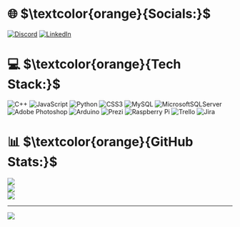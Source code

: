 # 🌐 $\textcolor{orange}{Socials:}$

[![Discord](https://img.shields.io/badge/Discord-%237289DA.svg?logo=discord&logoColor=white)](htttps://discord.gg/#7878) [![LinkedIn](https://img.shields.io/badge/LinkedIn-%230077B5.svg?logo=linkedin&logoColor=white)](https://linkedin.com/in/msegnana) 

# 💻 $\textcolor{orange}{Tech Stack:}$
![C++](https://img.shields.io/badge/c++-%2300599C.svg?style=for-the-badge&logo=c%2B%2B&logoColor=white) ![JavaScript](https://img.shields.io/badge/javascript-%23323330.svg?style=for-the-badge&logo=javascript&logoColor=%23F7DF1E) ![Python](https://img.shields.io/badge/python-3670A0?style=for-the-badge&logo=python&logoColor=ffdd54) ![CSS3](https://img.shields.io/badge/css3-%231572B6.svg?style=for-the-badge&logo=css3&logoColor=white) ![MySQL](https://img.shields.io/badge/mysql-%2300f.svg?style=for-the-badge&logo=mysql&logoColor=white) ![MicrosoftSQLServer](https://img.shields.io/badge/Microsoft%20SQL%20Sever-CC2927?style=for-the-badge&logo=microsoft%20sql%20server&logoColor=white) ![Adobe Photoshop](https://img.shields.io/badge/adobephotoshop-%2331A8FF.svg?style=for-the-badge&logo=adobephotoshop&logoColor=white) ![Arduino](https://img.shields.io/badge/-Arduino-00979D?style=for-the-badge&logo=Arduino&logoColor=white) ![Prezi](https://img.shields.io/badge/Prezi-%23000000.svg?style=for-the-badge&logo=Prezi&logoColor=white) ![Raspberry Pi](https://img.shields.io/badge/-RaspberryPi-C51A4A?style=for-the-badge&logo=Raspberry-Pi) ![Trello](https://img.shields.io/badge/Trello-%23026AA7.svg?style=for-the-badge&logo=Trello&logoColor=white) ![Jira](https://img.shields.io/badge/jira-%230A0FFF.svg?style=for-the-badge&logo=jira&logoColor=white)
# 📊 $\textcolor{orange}{GitHub Stats:}$
![](https://github-readme-stats.vercel.app/api?username=guelo2019&theme=dark&hide_border=true&include_all_commits=true&count_private=false)<br/>
![](https://github-readme-streak-stats.herokuapp.com/?user=guelo2019&theme=dark&hide_border=true)<br/>
![](https://github-readme-stats.vercel.app/api/top-langs/?username=guelo2019&theme=dark&hide_border=true&include_all_commits=true&count_private=false&layout=compact)

---
[![](https://visitcount.itsvg.in/api?id=guelo2019&icon=0&color=6)](https://visitcount.itsvg.in)

